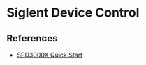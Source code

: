 # Siglent Device Control

## References

- [SPD3000X Quick Start](https://www.siglenteu.com//wp-content/uploads/dlm_uploads/2022/11/SPD3303X_QuickStart_E02A.pdf)

